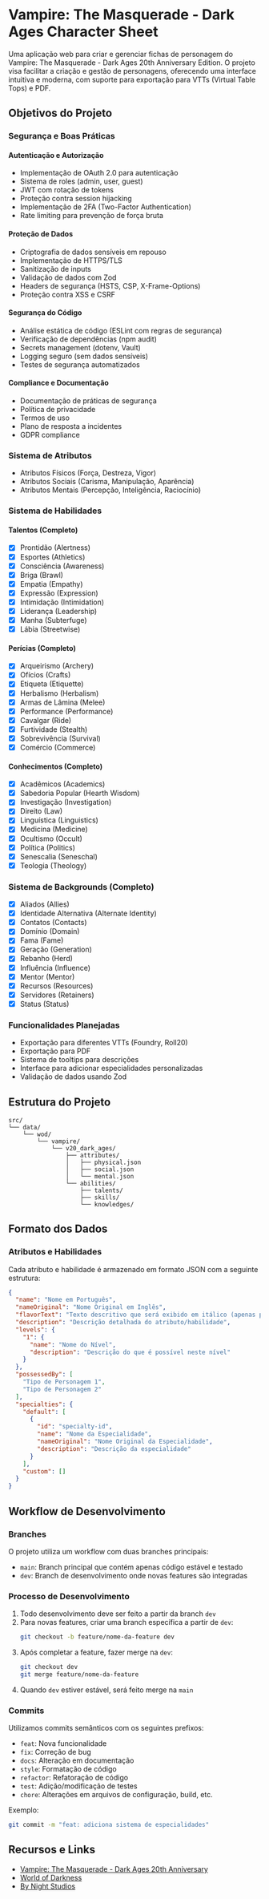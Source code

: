 # Vampire: The Masquerade - Dark Ages Character Sheet

Uma aplicação web para criar e gerenciar fichas de personagem do Vampire: The Masquerade - Dark Ages 20th Anniversary Edition. O projeto visa facilitar a criação e gestão de personagens, oferecendo uma interface intuitiva e moderna, com suporte para exportação para VTTs (Virtual Table Tops) e PDF.

## Objetivos do Projeto

### Segurança e Boas Práticas

#### Autenticação e Autorização
- Implementação de OAuth 2.0 para autenticação
- Sistema de roles (admin, user, guest)
- JWT com rotação de tokens
- Proteção contra session hijacking
- Implementação de 2FA (Two-Factor Authentication)
- Rate limiting para prevenção de força bruta

#### Proteção de Dados
- Criptografia de dados sensíveis em repouso
- Implementação de HTTPS/TLS
- Sanitização de inputs
- Validação de dados com Zod
- Headers de segurança (HSTS, CSP, X-Frame-Options)
- Proteção contra XSS e CSRF

#### Segurança do Código
- Análise estática de código (ESLint com regras de segurança)
- Verificação de dependências (npm audit)
- Secrets management (dotenv, Vault)
- Logging seguro (sem dados sensíveis)
- Testes de segurança automatizados

#### Compliance e Documentação
- Documentação de práticas de segurança
- Política de privacidade
- Termos de uso
- Plano de resposta a incidentes
- GDPR compliance

### Sistema de Atributos 
- Atributos Físicos (Força, Destreza, Vigor)
- Atributos Sociais (Carisma, Manipulação, Aparência)
- Atributos Mentais (Percepção, Inteligência, Raciocínio)

### Sistema de Habilidades 
#### Talentos (Completo)
- [x] Prontidão (Alertness)
- [x] Esportes (Athletics)
- [x] Consciência (Awareness)
- [x] Briga (Brawl)
- [x] Empatia (Empathy)
- [x] Expressão (Expression)
- [x] Intimidação (Intimidation)
- [x] Liderança (Leadership)
- [x] Manha (Subterfuge)
- [x] Lábia (Streetwise)

#### Perícias (Completo)
- [x] Arqueirismo (Archery)
- [x] Ofícios (Crafts)
- [x] Etiqueta (Etiquette)
- [x] Herbalismo (Herbalism)
- [x] Armas de Lâmina (Melee)
- [x] Performance (Performance)
- [x] Cavalgar (Ride)
- [x] Furtividade (Stealth)
- [x] Sobrevivência (Survival)
- [x] Comércio (Commerce)

#### Conhecimentos (Completo)
- [x] Acadêmicos (Academics)
- [x] Sabedoria Popular (Hearth Wisdom)
- [x] Investigação (Investigation)
- [x] Direito (Law)
- [x] Linguística (Linguistics)
- [x] Medicina (Medicine)
- [x] Ocultismo (Occult)
- [x] Política (Politics)
- [x] Senescalia (Seneschal)
- [x] Teologia (Theology)

### Sistema de Backgrounds (Completo)
- [x] Aliados (Allies)
- [x] Identidade Alternativa (Alternate Identity)
- [x] Contatos (Contacts)
- [x] Domínio (Domain)
- [x] Fama (Fame)
- [x] Geração (Generation)
- [x] Rebanho (Herd)
- [x] Influência (Influence)
- [x] Mentor (Mentor)
- [x] Recursos (Resources)
- [x] Servidores (Retainers)
- [x] Status (Status)

### Funcionalidades Planejadas 
- Exportação para diferentes VTTs (Foundry, Roll20)
- Exportação para PDF
- Sistema de tooltips para descrições
- Interface para adicionar especialidades personalizadas
- Validação de dados usando Zod

## Estrutura do Projeto

```
src/
└── data/
    └── wod/
        └── vampire/
            └── v20_dark_ages/
                ├── attributes/
                │   ├── physical.json
                │   ├── social.json
                │   └── mental.json
                └── abilities/
                    ├── talents/
                    ├── skills/
                    └── knowledges/
```

## Formato dos Dados

### Atributos e Habilidades
Cada atributo e habilidade é armazenado em formato JSON com a seguinte estrutura:

```json
{
  "name": "Nome em Português",
  "nameOriginal": "Nome Original em Inglês",
  "flavorText": "Texto descritivo que será exibido em itálico (apenas para habilidades)",
  "description": "Descrição detalhada do atributo/habilidade",
  "levels": {
    "1": {
      "name": "Nome do Nível",
      "description": "Descrição do que é possível neste nível"
    }
  },
  "possessedBy": [
    "Tipo de Personagem 1",
    "Tipo de Personagem 2"
  ],
  "specialties": {
    "default": [
      {
        "id": "specialty-id",
        "name": "Nome da Especialidade",
        "nameOriginal": "Nome Original da Especialidade",
        "description": "Descrição da especialidade"
      }
    ],
    "custom": []
  }
}
```

## Workflow de Desenvolvimento

### Branches

O projeto utiliza um workflow com duas branches principais:

- `main`: Branch principal que contém apenas código estável e testado
- `dev`: Branch de desenvolvimento onde novas features são integradas

### Processo de Desenvolvimento

1. Todo desenvolvimento deve ser feito a partir da branch `dev`
2. Para novas features, criar uma branch específica a partir de `dev`:
   ```bash
   git checkout -b feature/nome-da-feature dev
   ```
3. Após completar a feature, fazer merge na `dev`:
   ```bash
   git checkout dev
   git merge feature/nome-da-feature
   ```
4. Quando `dev` estiver estável, será feito merge na `main`

### Commits

Utilizamos commits semânticos com os seguintes prefixos:
- `feat`: Nova funcionalidade
- `fix`: Correção de bug
- `docs`: Alteração em documentação
- `style`: Formatação de código
- `refactor`: Refatoração de código
- `test`: Adição/modificação de testes
- `chore`: Alterações em arquivos de configuração, build, etc.

Exemplo:
```bash
git commit -m "feat: adiciona sistema de especialidades"
```

## Recursos e Links

- [Vampire: The Masquerade - Dark Ages 20th Anniversary](https://www.worldofdarkness.com/dark-ages)
- [World of Darkness](https://www.worldofdarkness.com/)
- [By Night Studios](https://www.bynightstudios.com/)
